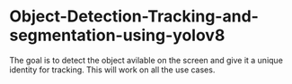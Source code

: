 # Object-Detection-Tracking-and-segmentation-using-yolov8
The goal is to detect the object avilable on the screen and give it a unique identity for tracking. This will work on all the use cases.
